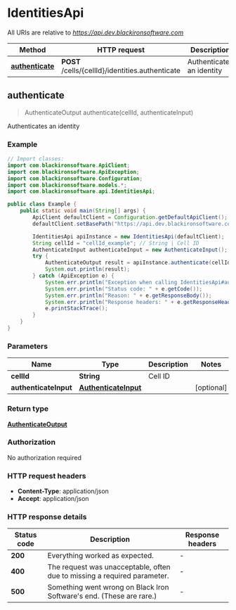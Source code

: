# IdentitiesApi

All URIs are relative to *https://api.dev.blackironsoftware.com*

Method | HTTP request | Description
------------- | ------------- | -------------
[**authenticate**](IdentitiesApi.md#authenticate) | **POST** /cells/{cellId}/identities.authenticate | Authenticates an identity



## authenticate

> AuthenticateOutput authenticate(cellId, authenticateInput)

Authenticates an identity

### Example

```java
// Import classes:
import com.blackironsoftware.ApiClient;
import com.blackironsoftware.ApiException;
import com.blackironsoftware.Configuration;
import com.blackironsoftware.models.*;
import com.blackironsoftware.api.IdentitiesApi;

public class Example {
    public static void main(String[] args) {
        ApiClient defaultClient = Configuration.getDefaultApiClient();
        defaultClient.setBasePath("https://api.dev.blackironsoftware.com");

        IdentitiesApi apiInstance = new IdentitiesApi(defaultClient);
        String cellId = "cellId_example"; // String | Cell ID
        AuthenticateInput authenticateInput = new AuthenticateInput(); // AuthenticateInput | 
        try {
            AuthenticateOutput result = apiInstance.authenticate(cellId, authenticateInput);
            System.out.println(result);
        } catch (ApiException e) {
            System.err.println("Exception when calling IdentitiesApi#authenticate");
            System.err.println("Status code: " + e.getCode());
            System.err.println("Reason: " + e.getResponseBody());
            System.err.println("Response headers: " + e.getResponseHeaders());
            e.printStackTrace();
        }
    }
}
```

### Parameters


Name | Type | Description  | Notes
------------- | ------------- | ------------- | -------------
 **cellId** | **String**| Cell ID |
 **authenticateInput** | [**AuthenticateInput**](AuthenticateInput.md)|  | [optional]

### Return type

[**AuthenticateOutput**](AuthenticateOutput.md)

### Authorization

No authorization required

### HTTP request headers

- **Content-Type**: application/json
- **Accept**: application/json

### HTTP response details
| Status code | Description | Response headers |
|-------------|-------------|------------------|
| **200** | Everything worked as expected. |  -  |
| **400** | The request was unacceptable, often due to missing a required parameter. |  -  |
| **500** | Something went wrong on Black Iron Software&#39;s end. (These are rare.) |  -  |


